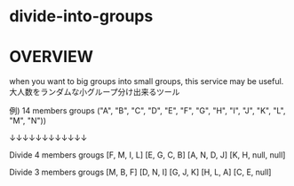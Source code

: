 # divide-into-groups


# OVERVIEW
when you want to big groups into small groups, this service may be useful.
大人数をランダムな小グループ分け出来るツール

例)
14 members groups
("A", "B", "C", "D", "E", "F", "G", "H", "I", "J", "K", "L", "M", "N"))

↓↓↓↓↓↓↓↓↓↓↓↓

Divide 4 members grougs
[F, M, I, L]
[E, G, C, B]
[A, N, D, J]
[K, H, null, null]

Divide 3 members grougs
[M, B, F]
[D, N, I]
[G, J, K]
[H, L, A]
[C, E, null]
